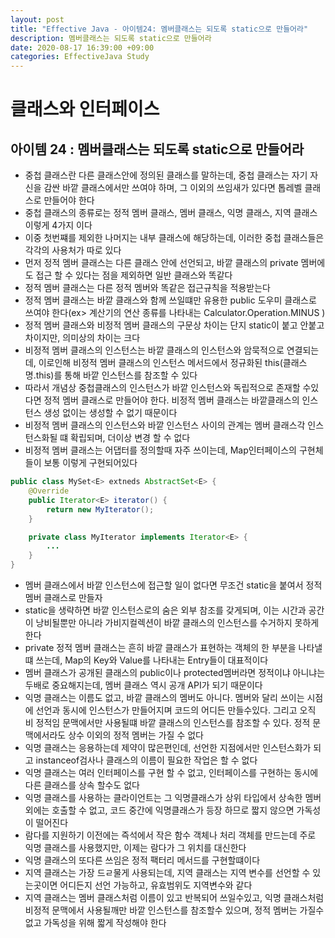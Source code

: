 ```yaml
---
layout: post
title: "Effective Java - 아이템24: 멤버클래스는 되도록 static으로 만들어라"
description: 멤버클래스는 되도록 static으로 만들어라
date: 2020-08-17 16:39:00 +09:00
categories: EffectiveJava Study
---
```



# 클래스와 인터페이스

## 아이템 24 : 멤버클래스는 되도록 static으로 만들어라

- 중첩 클래스란 다른 클래스안에 정의된 클래스를 말하는데, 중첩 클래스는 자기 자신을 감싼 바깥 클래스에서만 쓰여야 하며, 그 이외의 쓰임새가 있다면 톱레벨 클래스로 만들어야 한다
- 중첩 클래스의 종류로는 정적 멤버 클래스, 멤버 클래스, 익명 클래스, 지역 클래스 이렇게 4가지 이다
- 이중 첫번쨰를 제외한 나머지는 내부 클래스에 해당하는데, 이러한 중첩 클래스들은 각각의 사용처가 따로 있다
- 먼저 정적 멤버 클래스는 다른 클래스 안에 선언되고, 바깥 클래스의 private 멤버에도 접근 할 수 있다는 점을 제외하면 일반 클래스와 똑같다
- 정적 멤버 클래스는 다른 정적 멤버와 똑같은 접근규칙을 적용받는다
- 정적 멤버 클래스는 바깥 클래스와 함께 쓰일떄만 유용한 public 도우미 클래스로 쓰여야 한다(ex> 계산기의 연산 종류를 나타내는 Calculator.Operation.MINUS )
- 정적 멤버 클래스와 비정적 멤버 클래스의 구문상 차이는 단지 static이 붙고 안붙고 차이지만, 의미상의 차이는 크다
- 비정적 멤버 클래스의 인스턴스는 바깥 클래스의 인스턴스와 암묵적으로 연결되는데, 이로인해 비정적 멤버 클래스의 인스턴스 메서드에서 정규화된 this(클래스명.this)를 통해 바깥 인스턴스를 참조할 수 있다
- 따라서 개념상 중첩클래스의 인스턴스가 바깥 인스턴스와 독립적으로 존재할 수있다면 정적 멤버 클래스로 만들어야 한다. 비정적 멤버 클래스는 바깥클래스의 인스턴스 생성 없이는 생성할 수 없기 때문이다
- 비정적 멤버 클래스의 인스턴스와 바깥 인스턴스 사이의 관계는 멤버 클래스각 인스턴스화될 떄 확립되며, 더이상 변경 할 수 없다
- 비정적 멤버 클래스는 어댑터를 정의할때 자주 쓰이는데, Map인터페이스의 구현체들이 보통 이렇게 구현되어있다

```java
public class MySet<E> extneds AbstractSet<E> {
    @Override
    public Iterator<E> iterator() {
        return new MyIterator();
    }

    private class MyIterator implements Iterator<E> {
        ...
    }
}
```

- 멤버 클래스에서 바깥 인스턴스에 접근할 일이 없다면 무조건 static을 붙여서 정적 멤버 클래스로 만들자
- static을 생략하면 바깥 인스턴스로의 숨은 외부 참조를 갖게되며, 이는 시간과 공간이 낭비될뿐만 아니라 가비지컬렉션이 바깥 클래스의 인스턴스를 수거하지 못하게 한다
- private 정적 멤버 클래스는 흔히 바깥 클래스가 표현하는 객체의 한 부분을 나타낼떄 쓰는데, Map의 Key와 Value를 나타내는 Entry들이 대표적이다
- 멤버 클래스가 공개된 클래스의 public이나 protected멤버라면 정적이냐 아니냐는 두배로 중요해지는데, 멤버 클래스 역시 공개 API가 되기 때문이다
- 익명 클래스는 이름도 없고, 바깥 클래스의 멤버도 아니다. 멤버와 달리 쓰이는 시점에 선언과 동시에 인스턴스가 만들어지며 코드의 어디든 만들수있다. 그리고 오직 비 정적임 문맥에서만 사용될떄 바깥 클래스의 인스턴스를 참조할 수 있다. 정적 문맥에서라도 상수 이외의 정적 멤버는 가질 수 없다
- 익명 클래스는 응용하는데 제약이 많은편인데, 선언한 지점에서만 인스턴스화가 되고 instanceof검사나 클래스의 이름이 필요한 작업은 할 수 없다
- 익명 클래스는 여러 인터페이스를 구현 할 수 없고, 인터페이스를 구현하는 동시에 다른 클래스를 상속 할수도 없다
- 익명 클래스를 사용하는 클라이언트는 그 익명클래스가 상위 타입에서 상속한 멤버 외에는 호출할 수 없고, 코드 중간에 익명클래스가 등장 하므로 짧지 않으면 가독성이 떨어진다
- 람다를 지원하기 이전에는 즉석에서 작은 함수 객체나 처리 객체를 만드는데 주로 익명 클래스를 사용했지만, 이제는 람다가 그 위치를 대신한다
- 익명 클래스의 또다른 쓰임은 정적 팩터리 메서드를 구현할떄이다
- 지역 클래스는 가장 드ㄹ물게 사용되는데, 지역 클래스는 지역 변수를 선언할 수 있는곳이면 어디든지 선언 가능하고, 유효범위도 지역변수와 같다
- 지역 클래스는 멤버 클래스처럼 이름이 있고 반복되어 쓰일수있고, 익명 클래스처럼 비정적 문맥에서 사용될깨만 바깥 인스턴스를 참조할수 있으며, 정적 멤버는 가질수 없고 가독성을 위해 짧게 작성해야 한다